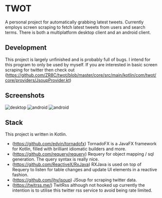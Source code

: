 # TWOT
A personal project for automatically grabbing latest tweets. Currently employs screen scraping to fetch latest tweets from users and search terms. There is both a multiplatform desktop client and an android client.

## Development
This project is largely unfinished and is probably full of bugs. I intend for this program to only be used by myself. If you are interested in basic screen scraping for twitter then check out (https://github.com/ZR8C/twot/blob/master/core/src/main/kotlin/com/twot/core/providers/JsoupProvider.kt)

## Screenshots

![desktop](https://i.imgur.com/kSy602I.png)
![android](https://i.imgur.com/r1worT9.png)
![android](https://i.imgur.com/auLYPuY.png)

## Stack
This project is written in Kotlin.
- (https://github.com/edvin/tornadofx) TornadoFX is a JavaFX framework for Kotlin, filled with brilliant idiomatic builders and more.
- (https://github.com/requery/requery) Requery for object mapping / sql generation. The query syntax is really nice.
- (https://github.com/ReactiveX/RxJava) RXJava is used on top of Requery to listen for table changes and update UI elements in a reactive fashion.
- (https://github.com/jhy/jsoup) JSoup for scraping twitter data.
- (https://twitrss.me/) TwitRss although not hooked up currently the intention is to utilise this twitter rss service to avoid being rate limited.

